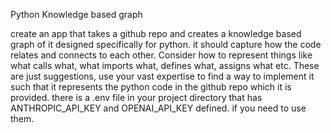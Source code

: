 Python Knowledge based graph

create an app that takes a github repo and creates a knowledge based graph of it designed specifically for python.  it should capture how the code relates and connects to each other.  Consider how to represent things like what calls what, what imports what, defines what, assigns what etc. These are just suggestions, use your vast expertise to find a way to implement it such that it represents the python code in the github repo which it is provided. there is a .env file in your project directory that has ANTHROPIC_API_KEY and OPENAI_API_KEY defined. if you need to use them.
